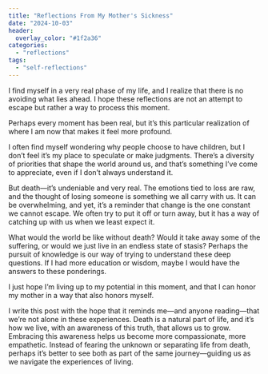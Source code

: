 ```yaml
---
title: "Reflections From My Mother's Sickness"
date: "2024-10-03"
header:
  overlay_color: "#1f2a36"
categories: 
  - "reflections"
tags: 
  - "self-reflections"
---
```


I find myself in a very real phase of my life, and I realize that there is no avoiding what lies ahead. I hope these reflections are not an attempt to escape but rather a way to process this moment.

Perhaps every moment has been real, but it’s this particular realization of where I am now that makes it feel more profound.

I often find myself wondering why people choose to have children, but I don’t feel it’s my place to speculate or make judgments. There’s a diversity of priorities that shape the world around us, and that’s something I’ve come to appreciate, even if I don’t always understand it.

But death—it’s undeniable and very real. The emotions tied to loss are raw, and the thought of losing someone is something we all carry with us. It can be overwhelming, and yet, it’s a reminder that change is the one constant we cannot escape. We often try to put it off or turn away, but it has a way of catching up with us when we least expect it.

What would the world be like without death? Would it take away some of the suffering, or would we just live in an endless state of stasis? Perhaps the pursuit of knowledge is our way of trying to understand these deep questions. If I had more education or wisdom, maybe I would have the answers to these ponderings.

I just hope I’m living up to my potential in this moment, and that I can honor my mother in a way that also honors myself. 

I write this post with the hope that it reminds me—and anyone reading—that we’re not alone in these experiences. Death is a natural part of life, and it’s how we live, with an awareness of this truth, that allows us to grow. Embracing this awareness helps us become more compassionate, more empathetic. Instead of fearing the unknown or separating life from death, perhaps it’s better to see both as part of the same journey—guiding us as we navigate the experiences of living.
